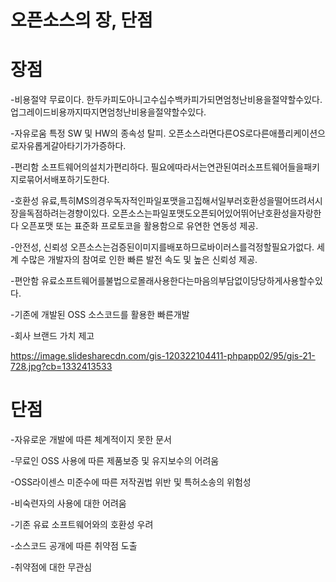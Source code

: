 오픈소스의 장, 단점
=====


장점
====

-비용절약
무료이다.
한두카피도아니고수십수백카피가되면엄청난비용을절약할수있다.
업그레이드비용까지따지면엄청난비용을절약할수있다.

-자유로움
특정 SW 및 HW의 종속성 탈피.
오픈소스라면다른OS로다른애플리케이션으로자유롭게갈아타기가가증하다.

-편리함
소프트웨어의설치가편리하다.
필요에따라서는연관된여러소프트웨어들을패키지로묶어서배포하기도한다.

-호환성
유료,특히MS의경우독자적인파일포맷을고집해서일부러호환성을떨어뜨려서시장을독점하려는경향이있다.
오픈소스는파일포맷도오픈되어있어뛰어난호환성을자랑한다
오픈포맷 또는 표준화 프로토코을 활용함으로 유연한 연동성 제공.

-안전성, 신뢰성
오픈소스는검증된이미지를배포하므로바이러스를걱정할필요가없다.
세계 수많은 개발자의 참여로 인한 빠른 발전 속도 및 높은 신뢰성 제공.

-편안함
유료소프트웨어를불법으로몰래사용한다는마음의부담없이당당하게사용할수있다.

-기존에 개발된 OSS 소스코드를 활용한 빠른개발

-회사 브랜드 가치 제고

https://image.slidesharecdn.com/gis-120322104411-phpapp02/95/gis-21-728.jpg?cb=1332413533


단점
====


-자유로운 개발에 따른 체계적이지 못한 문서

-무료인 OSS 사용에 따른 제품보증 및 유지보수의 어려움

-OSS라이센스 미준수에 따른 저작권법 위반 및 특허소송의 위험성

-비숙련자의 사용에 대한 어려움

-기존 유료 소프트웨어와의 호환성 우려

-소스코드 공개에 따른 취약점 도출

-취약점에 대한 무관심



